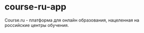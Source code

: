 course-ru-app
=============

Course.ru - платформа для онлайн образования, нацеленная на российские центры обучения.
